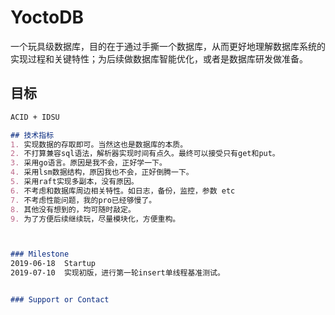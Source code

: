 # YoctoDB

一个玩具级数据库，目的在于通过手撕一个数据库，从而更好地理解数据库系统的实现过程和关键特性；为后续做数据库智能优化，或者是数据库研发做准备。

## 目标

```markdown
ACID + IDSU

## 技术指标
1. 实现数据的存取即可。当然这也是数据库的本质。    
2. 不打算兼容sql语法，解析器实现时间有点久。最终可以接受只有get和put。
3. 采用go语言。原因是我不会，正好学一下。
4. 采用lsm数据结构，原因我也不会，正好倒腾一下。
5. 采用raft实现多副本，没有原因。
6. 不考虑和数据库周边相关特性。如日志，备份，监控，参数 etc
7. 不考虑性能问题，我的pro已经够慢了。
8. 其他没有想到的，均可随时敲定。
9. 为了方便后续继续玩，尽量模块化，方便重构。



### Milestone
2019-06-18  Startup
2019-07-10  实现初版，进行第一轮insert单线程基准测试。


### Support or Contact

